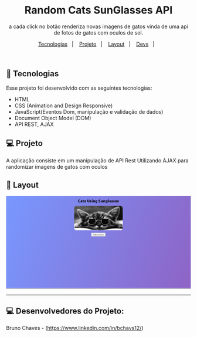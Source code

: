 <h1 align="center"> Random Cats SunGlasses API </h1>

<p align="center">
a cada click no botão renderiza novas imagens de gatos vinda de uma api de fotos de gatos com oculos de sol.
</p>

<p align="center">
 <a href="#-tecnologias">Tecnologias</a>&nbsp;&nbsp;&nbsp;|&nbsp;&nbsp;&nbsp;
  <a href="#-projeto">Projeto</a>&nbsp;&nbsp;&nbsp;|&nbsp;&nbsp;&nbsp;
  <a href="#-layout">Layout</a>&nbsp;&nbsp;&nbsp;|&nbsp;&nbsp;&nbsp;
  <a href="#-layout">Devs</a>&nbsp;&nbsp;&nbsp;|&nbsp;&nbsp;&nbsp;
</p>

<br>

## 🚀 Tecnologias

Esse projeto foi desenvolvido com as seguintes tecnologias:

- HTML
- CSS (Animation and Design Responsive)
- JavaScript(Eventos Dom, manipulação e validação de dados)
- Document Object Model (DOM)
- API REST, AJAX

## 💻 Projeto

A aplicação consiste em um manipulação de API Rest Utilizando AJAX para randomizar imagens de gatos com oculos 

## 🔖 Layout

<img src="./assets/Cats using Sunglasses.PNG">

---

## 💻 Desenvolvedores do Projeto:

Bruno Chaves - (https://www.linkedin.com/in/bchavs12/)
